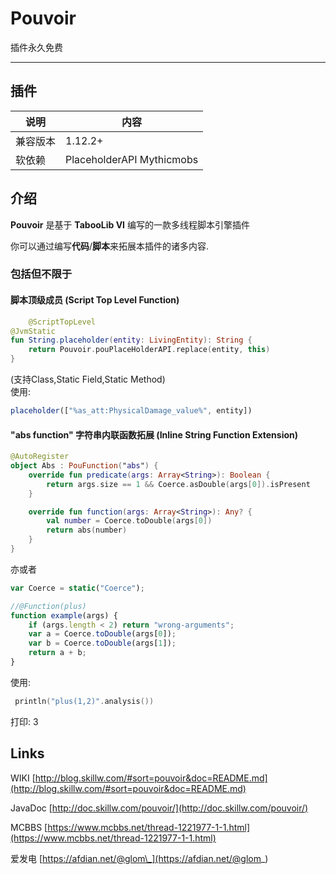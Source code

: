 # Pouvoir

插件永久免费

---

## 插件

| 说明     | 内容                      |
| -------- | ------------------------- |
| 兼容版本 | 1.12.2+               |
| 软依赖   | PlaceholderAPI Mythicmobs |

## 介绍

**Pouvoir** 是基于 **TabooLib VI** 编写的一款多线程脚本引擎插件

你可以通过编写**代码**/**脚本**来拓展本插件的诸多内容.

### 包括但不限于

#### 脚本顶级成员 (Script Top Level Function)

```kotlin
    @ScriptTopLevel
@JvmStatic
fun String.placeholder(entity: LivingEntity): String {
    return Pouvoir.pouPlaceHolderAPI.replace(entity, this)
}
```

(支持Class,Static Field,Static Method)   
使用:

```javascript
placeholder(["%as_att:PhysicalDamage_value%", entity])
```

#### "abs function" 字符串内联函数拓展 (Inline String Function Extension)

```kotlin
@AutoRegister
object Abs : PouFunction("abs") {
    override fun predicate(args: Array<String>): Boolean {
        return args.size == 1 && Coerce.asDouble(args[0]).isPresent
    }

    override fun function(args: Array<String>): Any? {
        val number = Coerce.toDouble(args[0])
        return abs(number)
    }
}
```

亦或者

```javascript
var Coerce = static("Coerce");

//@Function(plus)
function example(args) {
    if (args.length < 2) return "wrong-arguments";
    var a = Coerce.toDouble(args[0]);
    var b = Coerce.toDouble(args[1]);
    return a + b;
}
```

使用:

```kotlin
 println("plus(1,2)".analysis())
```

打印: 3

## Links

WIKI [http://blog.skillw.com/#sort=pouvoir&doc=README.md](http://blog.skillw.com/#sort=pouvoir&doc=README.md)

JavaDoc [http://doc.skillw.com/pouvoir/](http://doc.skillw.com/pouvoir/)

MCBBS [https://www.mcbbs.net/thread-1221977-1-1.html](https://www.mcbbs.net/thread-1221977-1-1.html)

爱发电 [https://afdian.net/@glom\_](https://afdian.net/@glom_)
